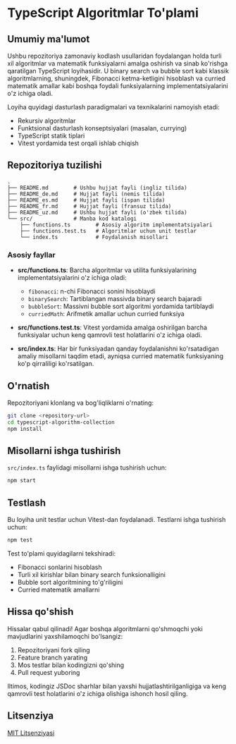 # TypeScript Algoritmlar To'plami

## Umumiy ma'lumot

Ushbu repozitoriya zamonaviy kodlash usullaridan foydalangan holda turli xil algoritmlar va matematik funksiyalarni amalga oshirish va sinab ko'rishga qaratilgan TypeScript loyihasidir. U binary search va bubble sort kabi klassik algoritmlarning, shuningdek, Fibonacci ketma-ketligini hisoblash va curried matematik amallar kabi boshqa foydali funksiyalarning implementatsiyalarini o'z ichiga oladi.

Loyiha quyidagi dasturlash paradigmalari va texnikalarini namoyish etadi:
- Rekursiv algoritmlar
- Funktsional dasturlash konseptsiyalari (masalan, currying)
- TypeScript statik tiplari
- Vitest yordamida test orqali ishlab chiqish

## Repozitoriya tuzilishi

```
.
├── README.md        # Ushbu hujjat fayli (ingliz tilida)
├── README_de.md     # Hujjat fayli (nemis tilida)
├── README_es.md     # Hujjat fayli (ispan tilida)
├── README_fr.md     # Hujjat fayli (fransuz tilida)
├── README_uz.md     # Ushbu hujjat fayli (o'zbek tilida)
└── src/             # Manba kod katalogi
    ├── functions.ts        # Asosiy algoritm implementatsiyalari
    ├── functions.test.ts   # Algoritmlar uchun unit testlar
    └── index.ts            # Foydalanish misollari
```

### Asosiy fayllar

- **src/functions.ts**: Barcha algoritmlar va utilita funksiyalarining implementatsiyalarini o'z ichiga oladi:
  - `fibonacci`: n-chi Fibonacci sonini hisoblaydi
  - `binarySearch`: Tartiblangan massivda binary search bajaradi
  - `bubbleSort`: Massivni bubble sort algoritmi yordamida tartiblaydi
  - `curriedMath`: Arifmetik amallar uchun curried funksiya

- **src/functions.test.ts**: Vitest yordamida amalga oshirilgan barcha funksiyalar uchun keng qamrovli test holatlarini o'z ichiga oladi.

- **src/index.ts**: Har bir funksiyadan qanday foydalanishni ko'rsatadigan amaliy misollarni taqdim etadi, ayniqsa curried matematik funksiyaning ko'p qirraliligi ko'rsatilgan.

## O'rnatish

Repozitoriyani klonlang va bog'liqliklarni o'rnating:

```bash
git clone <repository-url>
cd typescript-algorithm-collection
npm install
```

## Misollarni ishga tushirish

`src/index.ts` faylidagi misollarni ishga tushirish uchun:

```bash
npm start
```

## Testlash

Bu loyiha unit testlar uchun Vitest-dan foydalanadi. Testlarni ishga tushirish uchun:

```bash
npm test
```

Test to'plami quyidagilarni tekshiradi:
- Fibonacci sonlarini hisoblash
- Turli xil kirishlar bilan binary search funksionalligini
- Bubble sort algoritmining to'g'riligini
- Curried matematik amallarni

## Hissa qo'shish

Hissalar qabul qilinadi! Agar boshqa algoritmlarni qo'shmoqchi yoki mavjudlarini yaxshilamoqchi bo'lsangiz:

1. Repozitoriyani fork qiling
2. Feature branch yarating
3. Mos testlar bilan kodingizni qo'shing
4. Pull request yuboring

Iltimos, kodingiz JSDoc sharhlar bilan yaxshi hujjatlashtirilganligiga va keng qamrovli test holatlarini o'z ichiga olishiga ishonch hosil qiling.

## Litsenziya

[MIT Litsenziyasi](LICENSE)
